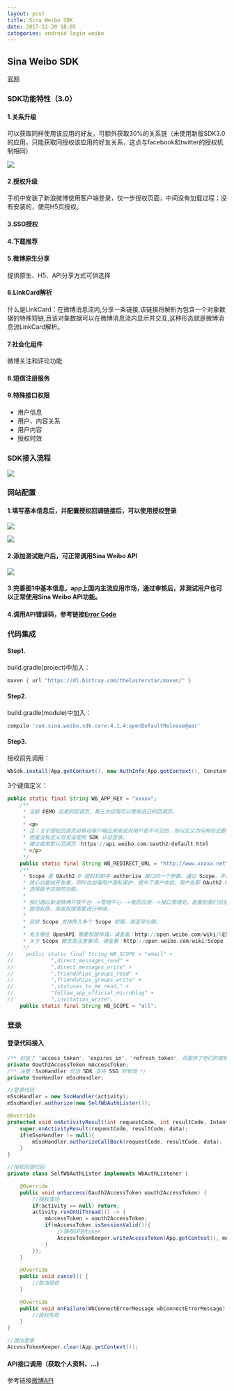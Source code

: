 ```yaml
---
layout: post
title: Sina Weibo SDK
date: 2017-12-20 18:05
categories: android login weibo
---
```


## Sina Weibo SDK

[官网][office_link]

### SDK功能特性（3.0）

#### 1.关系升级

可以获取同样使用该应用的好友，可额外获取30%的关系链（未使用新版SDK3.0的应用，只能获取同授权该应用的好友关系，这点与facebook和twitter的授权机制相同）

![](https://github.com/ysuiboli/ysuiboli.github.io/blob/master/css/pics/sina_weibo/weibo_img1.jpg)

#### 2.授权升级

手机中安装了新浪微博使用客户端登录，仅一步授权页面，中间没有加载过程；没有安装的，使用H5页授权。

#### 3.SSO授权

#### 4.下载推荐

#### 5.微博原生分享

提供原生、H5、API分享方式可供选择

#### 6.LinkCard解析

什么是LinkCard：在微博消息流内,分享一条链接,该链接将解析为包含一个对象数据的特殊短链,且该对象数据可以在微博消息流内显示并交互,这种形态就是微博消息流LinkCard解析。

#### 7.社会化组件

微博关注和评论功能

#### 8.短信注册服务

#### 9.特殊接口权限

* 用户信息
* 用户、内容关系
* 用户内容
* 授权时效

### SDK接入流程

![](https://github.com/ysuiboli/ysuiboli.github.io/blob/master/css/pics/sina_weibo/weibo_img2.jpg)


### 网站配置

#### 1.填写基本信息后，并配置授权回调链接后，可以使用授权登录

![](https://github.com/ysuiboli/ysuiboli.github.io/blob/master/css/pics/sina_weibo/weibo_web_config1.png)

![](https://github.com/ysuiboli/ysuiboli.github.io/blob/master/css/pics/sina_weibo/weibo_web_config2.png)

#### 2.添加测试账户后，可正常调用Sina Weibo API

![](https://github.com/ysuiboli/ysuiboli.github.io/blob/master/css/pics/sina_weibo/weibo_web_config3.png)

#### 3.完善图1中基本信息，app上国内主流应用市场，通过审核后，非测试用户也可以正常使用Sina Weibo API功能。

#### 4.调用API错误码，参考链接[Error Code][Error_Code]

### 代码集成

#### Step1.

build.gradle(project)中加入：

```gradle
maven { url "https://dl.bintray.com/thelasterstar/maven/" }
```

#### Step2.

build.gradle(module)中加入：

```gradle
compile 'com.sina.weibo.sdk:core:4.1.4:openDefaultRelease@aar'
```

#### Step3.

授权前先调用：

```java
WbSdk.install(App.getContext(), new AuthInfo(App.getContext(), Constants.WB_APP_KEY, Constants.WB_REDIRECT_URL, Constants.WB_SCOPE));
```

3个键值定义：

```java
public static final String WB_APP_KEY = "xxxxx";
    /**
     * 当前 DEMO 应用的回调页，第三方应用可以使用自己的回调页。
     *
     * <p>
     * 注：关于授权回调页对移动客户端应用来说对用户是不可见的，所以定义为何种形式都将不影响，
     * 但是没有定义将无法使用 SDK 认证登录。
     * 建议使用默认回调页：https://api.weibo.com/oauth2/default.html
     * </p>
     */
    public static final String WB_REDIRECT_URL = "http://www.xxxxx.net";
    /**
     * Scope 是 OAuth2.0 授权机制中 authorize 接口的一个参数。通过 Scope，平台将开放更多的微博
     * 核心功能给开发者，同时也加强用户隐私保护，提升了用户体验，用户在新 OAuth2.0 授权页中有权利
     * 选择赋予应用的功能。
     *
     * 我们通过新浪微博开放平台-->管理中心-->我的应用-->接口管理处，能看到我们目前已有哪些接口的
     * 使用权限，高级权限需要进行申请。
     *
     * 目前 Scope 支持传入多个 Scope 权限，用逗号分隔。
     *
     * 有关哪些 OpenAPI 需要权限申请，请查看：http://open.weibo.com/wiki/%E5%BE%AE%E5%8D%9AAPI
     * 关于 Scope 概念及注意事项，请查看：http://open.weibo.com/wiki/Scope
     */
//    public static final String WB_SCOPE = "email" +
//            ",direct_messages_read" +
//            ",direct_messages_write" +
//            ",friendships_groups_read" +
//            ",friendships_groups_write" +
//            ",statuses_to_me_read," +
//            "follow_app_official_microblog" +
//            ",invitation_write";
    public static final String WB_SCOPE = "all";

```

### 登录

#### 登录代码接入

```java
/** 封装了 "access_token"，"expires_in"，"refresh_token"，并提供了他们的管理功能  */
private Oauth2AccessToken mAccessToken;
/** 注意：SsoHandler 仅当 SDK 支持 SSO 时有效 */
private SsoHandler mSsoHandler;

//登录代码
mSsoHandler = new SsoHandler(activity);
mSsoHandler.authorize(new SelfWbAuthLister());

@Override
protected void onActivityResult(int requestCode, int resultCode, Intent data){
    super.onActivityResult(requestCode, resultCode, data);
    if(mSsoHandler != null){
        mSsoHandler.authorizeCallBack(requestCode, resultCode, data);
    }
}

//授权回调代码
private class SelfWbAuthLister implements WbAuthListener {

    @Override
    public void onSuccess(Oauth2AccessToken oauth2AccessToken) {
    	//授权成功
        if(activity == null) return;
        activity.runOnUiThread(() -> {
            mAccessToken = oauth2AccessToken;
            if(mAccessToken.isSessionValid()){
                //保存SP到token
                AccessTokenKeeper.writeAccessToken(App.getContext(), mAccessToken);
            }
        });
    }

    @Override
    public void cancel() {
        //取消授权
    }

    @Override
    public void onFailure(WbConnectErrorMessage wbConnectErrorMessage) {
    	//授权失败
    }
}

//退出登录
AccessTokenKeeper.clear(App.getContext());

```

#### API接口调用（获取个人资料、…)

参考链接[微博API][weibo_api]




[office_link]:http://open.weibo.com/wiki/移动客户端接入
[Error_Code]:http://open.weibo.com/wiki/Error_code
[weibo_api]:http://open.weibo.com/wiki/微博API
